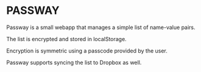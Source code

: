 PASSWAY
=======

Passway is a small webapp that manages a simple list of name-value pairs.

The list is encrypted and stored in localStorage.

Encryption is symmetric using a passcode provided by the user.

Passway supports syncing the list to Dropbox as well.
